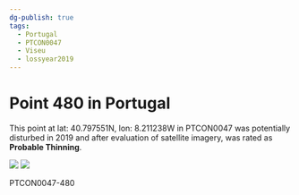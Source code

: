 ```yaml
---
dg-publish: true
tags:
  - Portugal
  - PTCON0047
  - Viseu
  - lossyear2019
---
```


# Point 480 in Portugal

This point at lat: 40.797551N, lon: 8.211238W in PTCON0047 was potentially disturbed in 2019 and after evaluation of satellite imagery, was rated as **Probable Thinning**.

<div class='juxtapose' data-showcredits='false'>
<img src='https://baserow-backend-production20240528124524339000000001.s3.amazonaws.com/user_files/H3WLctJTQpe94PCaWKpRGLTRwjCaQFit_b52855c6a8f5ceab012ddf92addc144f4c275a7eb2881439694e15364c49c4ae.png' data-label='September 2017' />
<img src='hVQTohRR9QOryN1zPkiBMnp7pwMJDxm...1fdfe7d692c3c497d286d05fb4.png https://baserow-backend-production20240528124524339000000001.s3.amazonaws.com/user_files/JKcRK8Z4XzYIpKi5ZcWO6qcErWQhoxg7_ba5b9402a72c042890a1e46dc644c50e2304ed0d1241ac14c7fea687783a0596.png' data-label='April 2021' />
</div>

PTCON0047-480